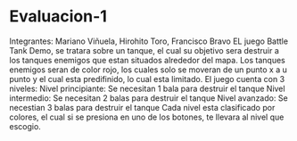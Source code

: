 # Evaluacion-1
Integrantes: Mariano Viñuela, Hirohito Toro, Francisco Bravo
EL juego Battle Tank Demo, se tratara sobre un tanque, el cual su objetivo sera destruir a los tanques enemigos que estan situados alrededor del mapa. Los tanques enemigos seran de color rojo, los cuales solo se moveran de un punto x a u punto y el cual esta predifinido, lo cual esta limitado.
El juego cuenta con 3 niveles:
Nivel principiante: Se necesitan 1 bala para destruir el tanque
Nivel intermedio: Se necesitan 2 balas para destruir el tanque
Nivel avanzado: Se necestian 3 balas para destruir el tanque
Cada nivel esta clasificado por colores, el cual si se presiona en uno de los botones, te llevara al nivel que escogio.
